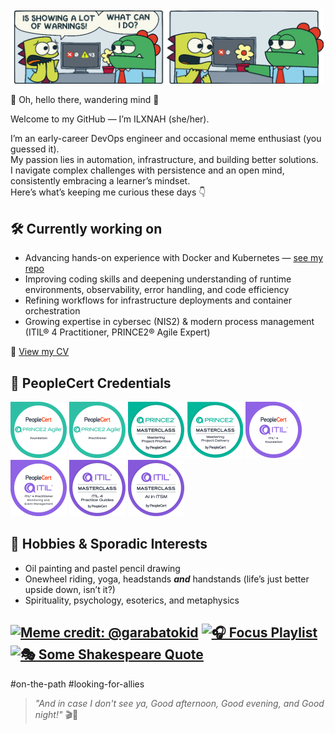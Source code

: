<img src="error_meme.png" width="501px" />



👋 Oh, hello there, wandering mind 🌱

Welcome to my GitHub — I’m ILXNAH (she/her).


I’m an early-career DevOps engineer and occasional meme enthusiast (you guessed it).  
My passion lies in automation, infrastructure, and building better solutions.  
I navigate complex challenges with persistence and an open mind, consistently embracing a learner’s mindset.  
Here’s what’s keeping me curious these days 👇

## 🛠 Currently working on
- Advancing hands-on experience with Docker and Kubernetes — [see my repo](https://github.com/ILXNAH/docker-and-k8s)
- Improving coding skills and deepening understanding of runtime environments, observability, error handling, and code efficiency
- Refining workflows for infrastructure deployments and container orchestration
- Growing expertise in cybersec (NIS2) & modern process management (ITIL® 4 Practitioner, PRINCE2® Agile Expert)

📄 [View my CV](https://ilxnah.github.io/cv/ilona-louckova.pdf)

## 📜 PeopleCert Credentials

<div align="left">
  <img src="peoplecert-badges/prince2-agile-foundation.png" width="90px" alt="PRINCE2 Agile Foundation" title="PRINCE2 Agile Foundation" />
  <img src="peoplecert-badges/prince2-agile-practitioner.png" width="90px" alt="PRINCE2 Agile Practitioner" title="PRINCE2 Agile Practitioner" />
  <img src="peoplecert-badges/prince2-project-priorities.png" width="90px" alt="PRINCE2 Project Priorities" title="PRINCE2 Project Priorities" />
  <img src="peoplecert-badges/prince2-project-delivery.png" width="90px" alt="PRINCE2 Project Delivery" title="PRINCE2 Project Delivery" />
  <img src="peoplecert-badges/itil4-foundation.png" width="90px" alt="ITIL 4 Foundation" title="ITIL 4 Foundation" />
  <img src="peoplecert-badges/itil4-practitioner-mem.png" width="90px" alt="ITIL 4 Practitioner – Monitor, Evaluate and Measure" title="ITIL 4 Practitioner – Monitor, Evaluate and Measure" />
  <img src="peoplecert-badges/itil4-practice-guides.png" width="90px" alt="ITIL 4 Practice Guides" title="ITIL 4 Practice Guides" />
  <img src="peoplecert-badges/itil-ai-in-itsm.png" width="90px" alt="ITIL AI in ITSM" title="ITIL AI in ITSM" />
</div>

## 🎨 Hobbies & Sporadic Interests
- Oil painting and pastel pencil drawing
- Onewheel riding, yoga, headstands ***and*** handstands (life’s just better upside down, isn’t it?)
- Spirituality, psychology, esoterics, and metaphysics

[![Meme credit: @garabatokid](https://img.shields.io/badge/meme%20credit%3A%20%40garabatokid-b92035?style=flat&color=b92035)](https://x.com/garabatokid) [![🎧 Focus Playlist](https://img.shields.io/badge/🎧%20Focus%20Playlist-3a3b3f?style=flat&color=2e8540)](https://youtube.com/playlist?list=PLnhm-_a3haJYBaeCwKZevJNmA3uwKMFhp&si=nqgNeV_LVEUHi1jQ) [![🎭 Some Shakespeare Quote](https://img.shields.io/badge/🎭%20Some%20Shakespeare%20Quote-ffffff?style=flat&color=883a50)](https://github.com/ILXNAH/ILXNAH/blob/main/quote.jpg)
---
#on-the-path #looking-for-allies

> _"And in case I don't see ya, Good afternoon, Good evening, and Good night!"_ 🎬🌙
